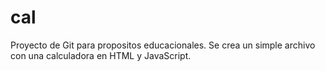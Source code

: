 # cal
Proyecto de Git para propositos educacionales.
Se crea un simple archivo con una calculadora
en HTML y JavaScript.
